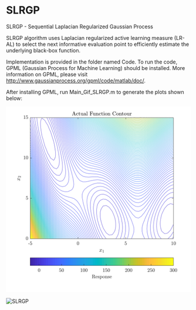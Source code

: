 # SLRGP
SLRGP - Sequential Laplacian Regularized Gaussian Process

SLRGP algorithm uses Laplacian regularized active learning measure (LR-AL) to select the next informative evaluation point to efficiently estimate the underlying black-box function. 

Implementation is provided in the folder named Code. To run the code, GPML (Gaussian Process for Machine Learning) should be installed. More information on GPML, please visit http://www.gaussianprocess.org/gpml/code/matlab/doc/.

After installing GPML, run Main_Gif_SLRGP.m to generate the plots shown below:

![SLRGP](Code/Branin_True_Contour.png)

![SLRGP](Code/SLRGPBranintest.gif)
